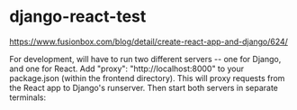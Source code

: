 # django-react-test

https://www.fusionbox.com/blog/detail/create-react-app-and-django/624/

For development, will have to run two different servers -- one for Django, and one for React.
Add "proxy": "http://localhost:8000" to your package.json (within the frontend directory). 
This will proxy requests from the React app to Django's runserver. Then start both servers in separate terminals:
